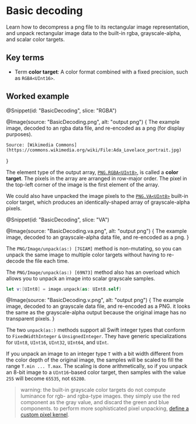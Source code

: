# Basic decoding

Learn how to decompress a png file to its rectangular image representation, and unpack rectangular image data to the built-in rgba, grayscale-alpha, and scalar color targets.

## Key terms

-   Term **color target**:
    A color format combined with a fixed precision, such as `RGBA<UInt16>`.

## Worked example

@Snippet(id: "BasicDecoding", slice: "RGBA")

@Image(source: "BasicDecoding.png", alt: "output png") {
    The example image, decoded to an rgba data file, and re-encoded as a png (for display purposes).

    Source: [Wikimedia Commons](https://commons.wikimedia.org/wiki/File:Ada_Lovelace_portrait.jpg)
}

The element type of the output array, [`PNG.RGBA<UInt8>`](PNG/RGBA), is called a **color target**. The pixels in the array are arranged in row-major order. The pixel in the top-left corner of the image is the first element of the array.

We could also have unpacked the image pixels to the [`PNG.VA<UInt8>`](PNG/VA) built-in color target, which produces an identically-shaped array of grayscale-alpha pixels.

@Snippet(id: "BasicDecoding", slice: "VA")

@Image(source: "BasicDecoding.va.png", alt: "output png") {
    The example image, decoded to an grayscale-alpha data file, and re-encoded as a png.
}

The ``PNG/Image/unpack(as:) [7GIAM]`` method is non-mutating, so you can unpack the same image to multiple color targets without having to re-decode the file each time.

The ``PNG/Image/unpack(as:) [69N73]`` method also has an overload which allows you to unpack an image into scalar grayscale samples.

```swift
let v:[UInt8] = image.unpack(as: UInt8.self)
```

@Image(source: "BasicDecoding.v.png", alt: "output png") {
    The example image, decoded to an grayscale data file, and re-encoded as a PNG. it looks the same as the grayscale-alpha output because the original image has no transparent pixels.
}

The two `unpack(as:)` methods support all Swift integer types that conform to ``FixedWidthInteger`` `&` ``UnsignedInteger``. They have generic specializations for ``UInt8``, ``UInt16``, ``UInt32``, ``UInt64``, and ``UInt``.

If you unpack an image to an integer type `T` with a bit width different from the color depth of the original image, the samples will be scaled to fill the range `T.min ... T.max`. The scaling is done arithmetically, so if you unpack an 8-bit image to a ``UInt16``-based color target, then samples with the value `255` will become `65535`, not `65280`.

> warning: the built-in grayscale color targets do not compute luminance for rgb- and rgba-type images. they simply use the red component as the gray value, and discard the green and blue components. to perform more sophisticated pixel unpacking, [define a custom pixel kernel](CustomColor).
